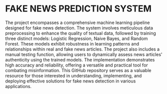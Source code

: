 # FAKE NEWS PREDICTION SYSTEM
The project encompasses a comprehensive machine learning pipeline designed for fake news detection. The system involves meticulous data preprocessing to enhance the quality of textual data, followed by training three distinct models: Logistic Regression, Naive Bayes, and Random Forest. These models exhibit robustness in learning patterns and relationships within real and fake news articles. The project also includes a manual testing function, allowing users to dynamically assess news articles' authenticity using the trained models. The implementation demonstrates high accuracy and reliability, offering a versatile and practical tool for combating misinformation. This GitHub repository serves as a valuable resource for those interested in understanding, implementing, and deploying effective solutions for fake news detection in various applications.
